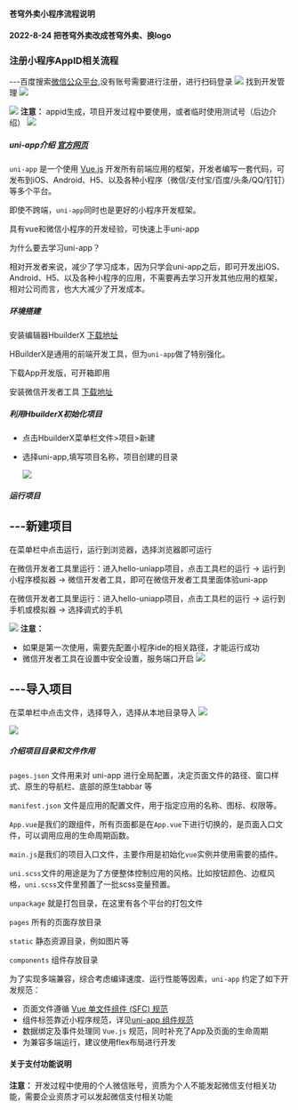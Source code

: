 <!-- ## 苍穹外卖 - 小程序  即（苍穹外卖）

#### 技术： 
- uniapp + ws 

#### 主要功能：

- 授权获取微信信息 -> 扫二维码进入小程序  ->  获取桌台信息 和当前桌台的状态 -> 用桌台ID和店铺id  获取菜品分类和菜单 -> 操作加减菜品 和菜品详情(加减菜为多人点餐，使用ws 推送购物车信息)   ->  下单付款å

- 页面效果


<img src="./design/action.gif" width= "24%" />
<img src="./design/index.png" width= "24%" />
<img src="./design/dish.png" width= "24%" />
<img src="./design/detail.png" width= "24%" /> -->


#### 苍穹外卖小程序流程说明
#### 2022-8-24  把苍穹外卖改成苍穹外卖、换logo
### 注册小程序AppID相关流程
---百度搜索[微信公众平台](https://mp.weixin.qq.com/),没有账号需要进行注册，进行扫码登录
![](./image/账号.png)
找到开发管理
![](./image/kaifa.png)

![](./image/guanli.png)
**注意：** appid生成，项目开发过程中要使用，或者临时使用测试号（后边介绍）
![](./image/appid.png)


##### uni-app介绍 [官方网页](https://uniapp.dcloud.io/resource)

`uni-app` 是一个使用 [Vue.js](https://vuejs.org/) 开发所有前端应用的框架，开发者编写一套代码，可发布到iOS、Android、H5、以及各种小程序（微信/支付宝/百度/头条/QQ/钉钉）等多个平台。

即使不跨端，`uni-app`同时也是更好的小程序开发框架。

具有vue和微信小程序的开发经验，可快速上手uni-app

为什么要去学习uni-app？

相对开发者来说，减少了学习成本，因为只学会uni-app之后，即可开发出iOS、Android、H5、以及各种小程序的应用，不需要再去学习开发其他应用的框架，相对公司而言，也大大减少了开发成本。

##### 环境搭建

安装编辑器HbuilderX  [下载地址](https://www.dcloud.io/hbuilderx.html)

HBuilderX是通用的前端开发工具，但为`uni-app`做了特别强化。

下载App开发版，可开箱即用

安装微信开发者工具 [下载地址](https://developers.weixin.qq.com/miniprogram/dev/devtools/download.html)

##### 利用HbuilderX初始化项目

+ 点击HbuilderX菜单栏文件>项目>新建

+ 选择uni-app,填写项目名称，项目创建的目录

  ![](./images/create.jpg)


##### 运行项目

## ---新建项目

在菜单栏中点击运行，运行到浏览器，选择浏览器即可运行

在微信开发者工具里运行：进入hello-uniapp项目，点击工具栏的运行 -> 运行到小程序模拟器 -> 微信开发者工具，即可在微信开发者工具里面体验uni-app

在微信开发者工具里运行：进入hello-uniapp项目，点击工具栏的运行 -> 运行到手机或模拟器 -> 选择调式的手机

![](./image/weixinyunxing.png)
**注意：**

+ 如果是第一次使用，需要先配置小程序ide的相关路径，才能运行成功
+ 微信开发者工具在设置中安全设置，服务端口开启
![](./image/duankouhao.png)

## ---导入项目
在菜单栏中点击文件，选择导入，选择从本地目录导入
![](./image/yunxing.png)

![](./image/ceshihao.png)

##### 介绍项目目录和文件作用

`pages.json` 文件用来对 uni-app 进行全局配置，决定页面文件的路径、窗口样式、原生的导航栏、底部的原生tabbar 等

`manifest.json` 文件是应用的配置文件，用于指定应用的名称、图标、权限等。

`App.vue`是我们的跟组件，所有页面都是在`App.vue`下进行切换的，是页面入口文件，可以调用应用的生命周期函数。

`main.js`是我们的项目入口文件，主要作用是初始化`vue`实例并使用需要的插件。

`uni.scss`文件的用途是为了方便整体控制应用的风格。比如按钮颜色、边框风格，`uni.scss`文件里预置了一批scss变量预置。

```unpackage``` 就是打包目录，在这里有各个平台的打包文件

```pages``` 所有的页面存放目录

```static``` 静态资源目录，例如图片等

```components``` 组件存放目录

为了实现多端兼容，综合考虑编译速度、运行性能等因素，`uni-app` 约定了如下开发规范：

- 页面文件遵循 [Vue 单文件组件 (SFC) 规范](https://vue-loader.vuejs.org/zh/spec.html)
- 组件标签靠近小程序规范，详见[uni-app 组件规范](https://uniapp.dcloud.io/component/README)
- 数据绑定及事件处理同 `Vue.js` 规范，同时补充了App及页面的生命周期
- 为兼容多端运行，建议使用flex布局进行开发


#### 关于支付功能说明
**注意：** 开发过程中使用的个人微信账号，资质为个人不能发起微信支付相关功能，需要企业资质才可以发起微信支付相关功能
